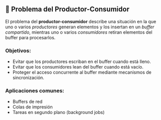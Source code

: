 ## 🧺 Problema del Productor-Consumidor

El problema del **productor-consumidor** describe una situación en la que uno o varios *productores* generan elementos y los insertan en un *buffer compartido*, mientras uno o varios *consumidores* retiran elementos del buffer para procesarlos.

### Objetivos:
- Evitar que los productores escriban en el buffer cuando está lleno.
- Evitar que los consumidores lean del buffer cuando está vacío.
- Proteger el acceso concurrente al buffer mediante mecanismos de sincronización.

### Aplicaciones comunes:
- Buffers de red
- Colas de impresión
- Tareas en segundo plano (background jobs)
